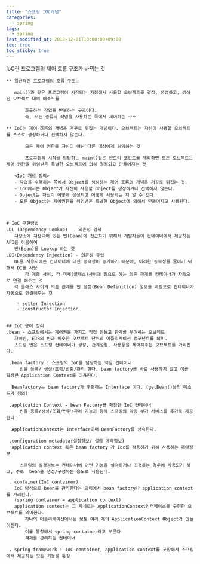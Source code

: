 ```yaml
---
title: "스프링 IOC개념"
categories:
  - spring
tags:
  - spring
last_modified_at: 2018-12-01T13:00:00+09:00
toc: true
toc_sticky: true
---
```


 IoC란 프로그램의 제어 흐름 구조가 바뀌는 것



    ** 일반적인 프로그램의 흐름 구조는

       main()과 같은 프로그램이 시작되는 지점에서 사용할 오브젝트를 결정, 생성하고, 생성된 오브젝트 내의 메소드를

           호출하는 작업을 반복하는 구조이다.
           즉, 모든 종류의 작업을 사용하는 쪽에서 제어하는 구조

    ** IoC는 제어 흐름의 개념을 거꾸로 뒤집는 개념이다. 오브젝트는 자신이 사용할 오브젝트를 스스로 생성하거나 선택하지 않는다.

           모든 제어 권한을 자신이 아닌 다른 대상에게 위임하는 것

           프로그램의 시작을 담당하는 main()같은 엔트리 포인트를 제외하면 모든 오브젝트는 제어 권한을 위임받은 특별한 오브젝트에 의해 결정되고 만들어지는 것

       <IoC 개념 정리>
       - 작업을 수행하는 쪽에서 Object를 생성하는 제어 흐름의 개념을 거꾸로 뒤집는 것.
       - IoC에서는 Object가 자신이 사용할 Object를 생성하거나 선택하지 않는다.
       - Object는 자신이 어떻게 생성되고 어떻게 사용되는 지 알 수 없다.
       - 모든 Object는 제어권한을 위임받은 특별한 Object에 의해서 만들어지고 사용된다.    



    # IoC 구현방법
    .DL (Dependency Lookup)  - 의존성 검색
       저장소에 저장되어 있는 빈(Bean)에 접근하기 위해서 개발자들이 컨테이너에서 제공하는 API를 이용하여
       빈(Bean)을 Lookup 하는 것
    .DI(Dependency Injection) - 의존성 주입
       DL을 사용시에는 컨테이너에 대한 종속성이 증가하기 때문에, 이러한 종속성을 줄이기 위해서 DI를 사용
           각 계층 사이, 각 객체(클래스)사이에 필요로 하는 의존 관계를 컨테이너가 자동으로 연결 해주는 것
       각 클래스 사이의 의존 관계를 빈 설정(Bean Definition) 정보를 바탕으로 컨테이너가 자동으로 연결해주는 것

        - setter Injection
        - constructor Injection


    ## IoC 용어 정리
    .bean - 스프링에서는 제어권을 가지고 직접 만들고 관계를 부여하는 오브젝트
       자바빈, EJB의 빈과 비슷한 오브젝트 단위의 어플리케이션 컴포넌트를 의미.
       스프링 빈은 스프링 컨테이너가 생성, 관계설정, 사용등을 제어해주는 오브젝트를 가리킨다.

     .bean factory : 스프링의 IoC를 담당하는 핵심 컨테이너
         빈을 등록/ 생성/조회/반환/관리 한다. bean factory를 바로 사용하지 않고 이를 확장한 Application Context를 이용한다.  

      BeanFactory는 bean factory가 구현하는 Interface 이다. (getBean()등의 메소드가 정의)  

     .application Context - bean Factory를 확장한 IoC 컨테이너 	
         빈을 등록/생성/조회/반환/관리 기능과 함께 스프링의 각종 부가 서비스를 추가로 제공한다.

      ApplicationContext는 interface이며 BeanFactory를 상속한다.

     .configuration metadata(설정정보/ 설정 메타정보)
      application context 혹은 bean factory 가 Ioc를 적용하기 위해 사용하는 메타정보

         스프링의 설정정보는 컨테이너에 어떤 기능을 설정하거나 조정하는 경우에 사용되기 하고, 주로  bean을 생성/구성하는 용도로 사용된다.

     . container(IoC container)    
       IoC 방식으로 bean을 관리한다는 의미에서 bean factory나 application context를 가리킨다.
       (spring container = application context)
       application context는 그 자체로는 ApplicationContext인터페이스를 구현한 오브젝트를 의미한다.
           하나의 어플리케이션에서는 보통 여러 개의 ApplicationContext Object가 만들어진다.
           이를 통칭해서 spring container라고 부른다.
           객체를 관리하는 컨테이너

     . spring framework : IoC container, application context를 포함해서 스프링에서 제공하는 모든 기능을 통칭  
